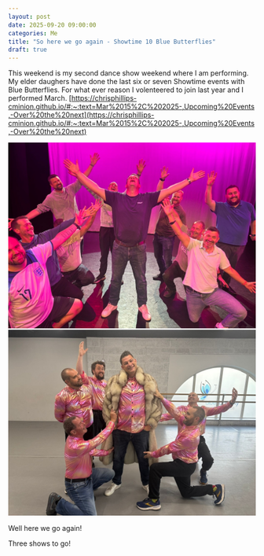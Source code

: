 ```yaml
---
layout: post
date: 2025-09-20 09:00:00
categories: Me
title: "So here we go again - Showtime 10 Blue Butterflies"
draft: true
---
```


This weekend is my second dance show weekend where I am performing. My elder daughers have done the last six or seven Showtime events with Blue Butterflies.  For what ever reason I volenteered to join last year and I performed March.  [https://chrisphillips-cminion.github.io/#:~:text=Mar%2015%2C%202025-,Upcoming%20Events,-Over%20the%20next](https://chrisphillips-cminion.github.io/#:~:text=Mar%2015%2C%202025-,Upcoming%20Events,-Over%20the%20next) 

![alt text](../images/bb-pink.jpeg) ![alt text](../images/bb2-costuome.jpeg)

Well here we go again! 


Three shows to go!

